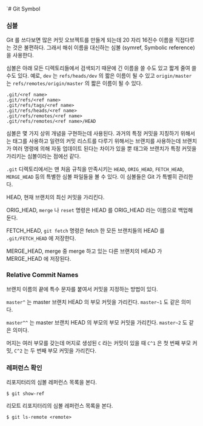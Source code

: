 `# Git Symbol

### 심볼

Git 를 쓰다보면 많은 커밋 오브젝트를 만들게 되는데 20 자리 16진수 이름을 직접다루는 것은 불편하다.
그래서 해쉬 이름을 대신하는 심볼 (symref, Symbolic reference) 을 사용한다.

심볼은 아래 모든 디렉토리들에서 검색되기 때문에 긴 이름을 쓸 수도 있고 짧게 줄여 쓸 수도 있다.
예로, `dev` 는 `refs/heads/dev` 의 짧은 이름이 될 수 있고
`origin/master` 는 `refs/remotes/origin/master` 의 짧은 이름이 될 수 있다. 

	.git/<ref name>
	.git/refs/<ref name>
	.git/refs/tags/<ref name>
	.git/refs/heads/<ref name>
	.git/refs/remotes/<ref name>
	.git/refs/remotes/<ref name>/HEAD

심볼은 몇 가지 상위 개념을 구현하는데 사용된다.
과거의 특정 커밋을 지칭하기 위해서는 태그를 사용하고 일련의 커밋 리스트를 다루기 위해서는 브랜치를 사용하는데
브랜치가 여러 명령에 의해 자동 업데이트 된다는 차이가 있을 뿐 태그와 브랜치가 특정 커밋을 가리키는 심볼이라는 점에선 같다.

`.git` 디렉토리에서는 맨 처음 규칙을 만족시키는 `HEAD`, `ORIG_HEAD`, `FETCH_HEAD`, `MERGE_HEAD` 등의 특별한 심볼 파일들을 볼 수 있다. 이 심볼들은 Git 가 특별히 관리한다.

HEAD, 현재 브랜치의 최신 커밋을 가리킨다.

ORIG_HEAD, `merge` 나 `reset` 명령은 HEAD 를 ORIG_HEAD 라는 이름으로 백업해 둔다.

FETCH_HEAD, `git fetch` 명령은 fetch 한 모든 브랜치들의 HEAD 를 `.git/FETCH_HEAD` 에 저장한다.

MERGE_HEAD, merge 중 merge 하고 있는 다른 브랜치의 HEAD 가 MERGE_HEAD 에 저장된다.


### Relative Commit Names

브랜치 이름의 끝에 특수 문자를 붙여서 커밋을 지정하는 방법이 있다.

`master^` 는 master 브랜치 HEAD 의 부모 커밋을 가리킨다. `master~1` 도 같은 의미다.

`master^^` 는 master 브랜치 HEAD 의 부모의 부모 커밋을 가리킨다. `master~2` 도 같은 의미다.

머지는 여러 부모를 갖는데 머지로 생성된 `C` 라는 커밋이 있을  때
`C^1` 은 첫 번째 부모 커밋, `C^2` 는 두 번째 부모 커밋을 가리킨다.


### 레퍼런스 확인

리포지터리의 심볼 레퍼런스 목록을 본다.

	$ git show-ref

리모트 리포지터리의 심볼 레퍼런스 목록을 본다.

	$ git ls-remote <remote>

